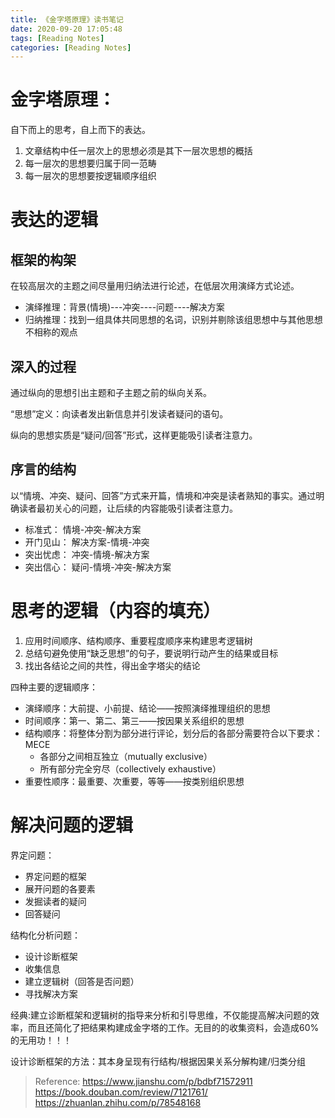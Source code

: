 ```yaml
---
title: 《金字塔原理》读书笔记
date: 2020-09-20 17:05:48
tags: [Reading Notes]
categories: [Reading Notes]
---
```


# 金字塔原理：

自下而上的思考，自上而下的表达。

1. 文章结构中任一层次上的思想必须是其下一层次思想的概括
2. 每一层次的思想要归属于同一范畴
3. 每一层次的思想要按逻辑顺序组织

# 表达的逻辑

## 框架的构架

在较高层次的主题之间尽量用归纳法进行论述，在低层次用演绎方式论述。 

- 演绎推理：背景(情境)---冲突----问题----解决方案
- 归纳推理：找到一组具体共同思想的名词，识别并剔除该组思想中与其他思想不相称的观点

## 深入的过程

通过纵向的思想引出主题和子主题之前的纵向关系。

“思想”定义：向读者发出新信息并引发读者疑问的语句。

纵向的思想实质是“疑问/回答”形式，这样更能吸引读者注意力。

## 序言的结构 

以“情境、冲突、疑问、回答”方式来开篇，情境和冲突是读者熟知的事实。通过明确读者最初关心的问题，让后续的内容能吸引读者注意力。

- 标准式： 情境-冲突-解决方案
- 开门见山： 解决方案-情境-冲突
- 突出忧虑： 冲突-情境-解决方案
- 突出信心： 疑问-情境-冲突-解决方案

# 思考的逻辑（内容的填充）

1. 应用时间顺序、结构顺序、重要程度顺序来构建思考逻辑树
2. 总结句避免使用“缺乏思想”的句子，要说明行动产生的结果或目标
3. 找出各结论之间的共性，得出金字塔尖的结论

四种主要的逻辑顺序：

- 演绎顺序：大前提、小前提、结论——按照演绎推理组织的思想
- 时间顺序：第一、第二、第三——按因果关系组织的思想
- 结构顺序：将整体分割为部分进行评论，划分后的各部分需要符合以下要求：MECE
  - 各部分之间相互独立（mutually exclusive）
  - 所有部分完全穷尽（collectively exhaustive）
- 重要性顺序：最重要、次重要，等等——按类别组织思想

# 解决问题的逻辑

界定问题：

- 界定问题的框架
- 展开问题的各要素
- 发掘读者的疑问
- 回答疑问

结构化分析问题：

- 设计诊断框架
- 收集信息
- 建立逻辑树（回答是否问题）
- 寻找解决方案

经典:建立诊断框架和逻辑树的指导来分析和引导思维，不仅能提高解决问题的效率，而且还简化了把结果构建成金字塔的工作。无目的的收集资料，会造成60%的无用功！！！

设计诊断框架的方法：其本身呈现有行结构/根据因果关系分解构建/归类分组

> Reference:
> https://www.jianshu.com/p/bdbf71572911
> https://book.douban.com/review/7121761/
> https://zhuanlan.zhihu.com/p/78548168